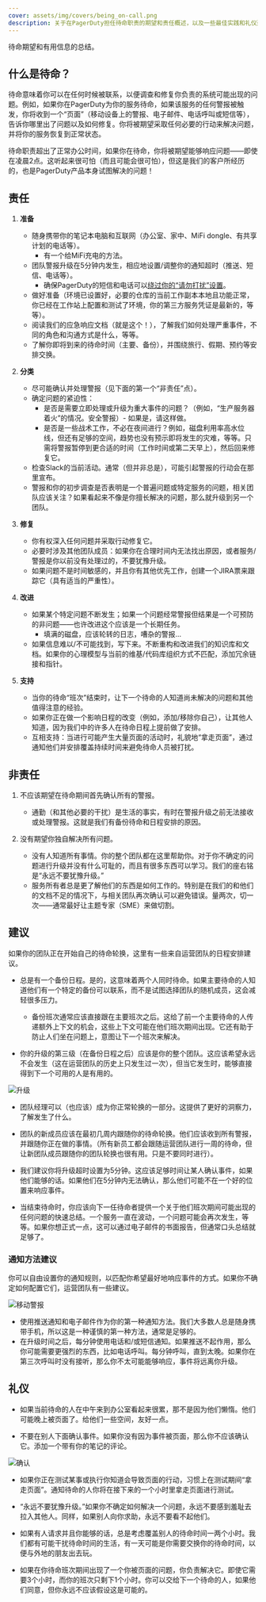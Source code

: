 ```yaml
---
cover: assets/img/covers/being_on-call.png
description: 关于在PagerDuty担任待命职责的期望和责任概述，以及一些最佳实践和礼仪建议。
---
```

待命期望和有用信息的总结。

## 什么是待命？
待命意味着你可以在任何时候被联系，以便调查和修复你负责的系统可能出现的问题。例如，如果你在PagerDuty为你的服务待命，如果该服务的任何警报被触发，你将收到一个“页面”（移动设备上的警报、电子邮件、电话呼叫或短信等），告诉你哪里出了问题以及如何修复。你将被期望采取任何必要的行动来解决问题，并将你的服务恢复到正常状态。

待命职责超出了正常办公时间，如果你在待命，你将被期望能够响应问题——即使在凌晨2点。这听起来很可怕（而且可能会很可怕），但这是我们的客户所经历的，也是PagerDuty产品本身试图解决的问题！

## 责任

1. **准备**
    * 随身携带你的笔记本电脑和互联网（办公室、家中、MiFi dongle、有共享计划的电话等）。
        * 有一个给MiFi充电的方法。
    * 团队警报升级在5分钟内发生，相应地设置/调整你的通知超时（推送、短信、电话等）。
        * 确保PagerDuty的短信和电话可以[绕过你的“请勿打扰”设置](https://support.pagerduty.com/docs/notification-phone-numbers)。
    * 做好准备（环境已设置好，必要的仓库的当前工作副本本地且功能正常，你已经在工作站上配置和测试了环境，你的第三方服务凭证是最新的，等等）。
    * 阅读我们的应急响应文档（就是这个！），了解我们如何处理严重事件，不同的角色和沟通方式是什么，等等。
    * 了解你即将到来的待命时间（主要、备份），并围绕旅行、假期、预约等安排交换。

1. **分类**
    * 尽可能确认并处理警报（见下面的第一个“非责任”点）。
    * 确定问题的紧迫性：
        * 是否是需要立即处理或升级为重大事件的问题？（例如，“生产服务器着火”的情况。安全警报）- 如果是，请这样做。
        * 是否是一些战术工作，不必在夜间进行？例如，磁盘利用率高水位线，但还有足够的空间，趋势也没有预示即将发生的灾难，等等。只需将警报暂停到更合适的时间（工作时间或第二天早上），然后回来修复它。
    * 检查Slack的当前活动。通常（但并非总是），可能引起警报的行动会在那里宣布。
    * 警报和你的初步调查是否表明是一个普遍问题或特定服务的问题，相关团队应该关注？如果看起来不像是你擅长解决的问题，那么就升级到另一个团队。

1. **修复**
    * 你有权深入任何问题并采取行动修复它。
    * 必要时涉及其他团队成员：如果你在合理时间内无法找出原因，或者服务/警报是你以前没有处理过的，不要犹豫升级。
    * 如果问题不是时间敏感的，并且你有其他优先工作，创建一个JIRA票来跟踪它（具有适当的严重性）。

1. **改进**
    * 如果某个特定问题不断发生；如果一个问题经常警报但结果是一个可预防的非问题——也许改进这个应该是一个长期任务。
        * 填满的磁盘，应该轮转的日志，嘈杂的警报...
    * 如果信息难以/不可能找到，写下来。不断重构和改进我们的知识库和文档。如果你的心理模型与当前的维基/代码库组织方式不匹配，添加冗余链接和指针。

1. **支持**
    * 当你的待命“班次”结束时，让下一个待命的人知道尚未解决的问题和其他值得注意的经验。
    * 如果你正在做一个影响日程的改变（例如，添加/移除你自己），让其他人知道，因为我们中的许多人在待命日程上提前做了安排。
    * 互相支持：当进行可能产生大量页面的活动时，礼貌地“拿走页面”，通过通知他们并安排覆盖持续时间来避免待命人员被打扰。

## 非责任

1. 不应该期望在待命期间首先确认所有的警报。
    * 通勤（和其他必要的干扰）是生活的事实，有时在警报升级之前无法接收或处理警报。这就是我们有备份待命和日程安排的原因。

1. 没有期望你独自解决所有问题。
    * 没有人知道所有事情。你的整个团队都在这里帮助你。对于你不确定的问题进行升级并没有什么可耻的，而且有很多东西可以学习。我们的座右铭是“永远不要犹豫升级。”
    * 服务所有者总是更了解他们的东西是如何工作的。特别是在我们的和他们的文档不足的情况下，与相关团队再次确认可以避免错误。量两次，切一次——通常最好让主题专家（SME）来做切割。

## 建议
如果你的团队正在开始自己的待命轮换，这里有一些来自运营团队的日程安排建议。

* 总是有一个备份日程。是的，这意味着两个人同时待命。如果主要待命的人知道他们有一个特定的备份可以联系，而不是试图选择团队的随机成员，这会减轻很多压力。
    * 备份班次通常应该直接跟在主要班次之后。这给了前一个主要待命的人传递额外上下文的机会，这些上下文可能在他们班次期间出现。它还有助于防止人们坐在问题上，意图让下一个班次来解决。

* 你的升级的第三级（在备份日程之后）应该是你的整个团队。这应该希望永远不会发生（这在运营团队的历史上只发生过一次），但当它发生时，能够直接得到下一个可用的人是有用的。

![升级](../assets/img/misc/escalation.png)

* 团队经理可以（也应该）成为你正常轮换的一部分。这提供了更好的洞察力，了解发生了什么。

* 团队的新成员应该在最初几周内跟随你的待命轮换。他们应该收到所有警报，并跟随你正在做的事情。（所有新员工都会跟随运营团队进行一周的待命，但让新团队成员跟随你的团队轮换也很有用。只是不要同时进行）。

* 我们建议你将升级超时设置为5分钟。这应该足够时间让某人确认事件，如果他们能够的话。如果他们在5分钟内无法确认，那么他们可能不在一个好的位置来响应事件。

* 当结束待命时，你应该向下一任待命者提供一个关于他们班次期间可能出现的任何问题的快速总结。一个服务一直在波动，一个问题可能会再次发生，等等。如果你想正式一点，这可以通过电子邮件的书面报告，但通常口头总结就足够了。

### 通知方法建议
你可以自由设置你的通知规则，以匹配你希望最好地响应事件的方式。如果你不确定如何配置它们，运营团队有一些建议。

![移动警报](../assets/img/misc/mobile_alerts.png)

* 使用推送通知和电子邮件作为你的第一种通知方法。我们大多数人总是随身携带手机，所以这是一种谨慎的第一种方法，通常是足够的。
* 在升级时间之后，每分钟使用电话和/或短信通知。如果推送不起作用，那么你可能需要更强烈的东西，比如电话呼叫。每分钟呼叫，直到太晚。如果你在第三次呼叫时没有接听，那么你不太可能能够响应，事件将远离你升级。

## 礼仪

* 如果当前待命的人在中午来到办公室看起来很累，那不是因为他们懒惰。他们可能晚上被页面了。给他们一些空间，友好一点。

* 不要在别人下面确认事件。如果你没有因为事件被页面，那么你不应该确认它。添加一个带有你的笔记的评论。

![确认](../assets/img/misc/ack.png)

* 如果你正在测试某事或执行你知道会导致页面的行动，习惯上在测试期间“拿走页面”。通知待命的人你将在接下来的一个小时里拿走页面进行测试。

* “永远不要犹豫升级。”如果你不确定如何解决一个问题，永远不要感到羞耻去拉入其他人。同样，如果别人向你求助，永远不要看不起他们。

* 如果有人请求并且你能够的话，总是考虑覆盖别人的待命时间一两个小时。我们都有可能干扰待命时间的生活，有一天可能是你需要交换你的待命时间，以便与外地的朋友出去玩。

* 如果在你待命班次期间出现了一个你被页面的问题，你负责解决它。即使它需要3个小时，而你的班次只剩下1个小时。你可以交给下一个待命的人，如果他们同意，但你永远不应该假设这是可能的。